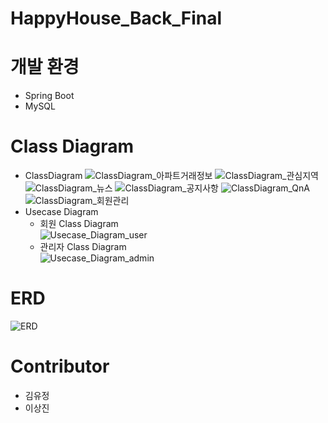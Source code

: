 
# HappyHouse_Back_Final
# 개발 환경
 * Spring Boot
 * MySQL
# Class Diagram
 * ClassDiagram
![ClassDiagram_아파트거래정보](https://user-images.githubusercontent.com/98456240/174537672-03ceae65-c306-4fee-b0c1-4d68799fb84f.png)
![ClassDiagram_관심지역](https://user-images.githubusercontent.com/98456240/174537678-cf51d74f-5d80-4efa-8374-d3483b957242.jpg)
![ClassDiagram_뉴스](https://user-images.githubusercontent.com/98456240/174537681-abc01a92-f7e3-4373-997b-a9598b747162.png)
![ClassDiagram_공지사항](https://user-images.githubusercontent.com/98456240/174537684-217eee5b-6e11-471e-8ad8-f0850e38ce90.png)
![ClassDiagram_QnA](https://user-images.githubusercontent.com/98456240/174537687-5a357369-b47c-46ec-9289-bad2bd579a15.png)
![ClassDiagram_회원관리](https://user-images.githubusercontent.com/98456240/174537690-e028a576-1586-4c87-82dd-8fea7b9d5dbb.jpg)
 * Usecase Diagram
    * 회원 Class Diagram  
![Usecase_Diagram_user](https://user-images.githubusercontent.com/98456240/174537706-97eba641-a0f7-4e55-b088-db12282612d8.png)
     * 관리자 Class Diagram  
![Usecase_Diagram_admin](https://user-images.githubusercontent.com/98456240/174537708-6babe466-4067-4bac-a1ab-48a43643f190.png)

# ERD
 ![ERD](https://user-images.githubusercontent.com/98456240/174537710-aaac6402-e65f-468d-b62a-ac0730510a54.png)

# Contributor
 * 김유정
 * 이상진
